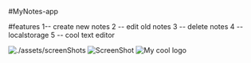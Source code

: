 #MyNotes-app

#features
1-- create new notes
2 -- edit old notes
3 -- delete notes
4 -- localstorage
5 -- cool text editor

![./assets/screenShots](myNote.jpg)
![ScreenShot](master/assets/screenShots/myNote.jpg)
<img src="master/assets/screenShots/myNote.jpg" alt="My cool logo"/>
